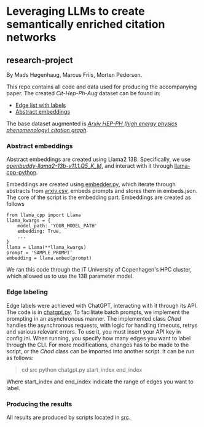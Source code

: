 # Leveraging LLMs to create semantically enriched citation networks
## research-project

By Mads Høgenhaug, Marcus Friis, Morten Pedersen.

This repo contains all code and data used for producing the accompanying paper. The created *Cit-Hep-Ph-Aug* dataset can be found in:
* [Edge list with labels](data/Cit-HEP-PH-Aug.txt)
* [Abstract embeddings](<https://www.mediafire.com/file/im0jf93tdihemrg/combined_data.rar/file>)

The base dataset augmented is *[Arxiv HEP-PH (high energy physics phenomenology) citation graph](https://snap.stanford.edu/data/cit-HepPh.html)*.

### Abstract embeddings

Abstract embeddings are created using Llama2 13B. Specifically, we use *[openbuddy-llama2-13b-v11.1.Q5_K_M](https://huggingface.co/TheBloke/OpenBuddy-Llama2-13B-v11.1-GGUF)*, and interact with it through [llama-cpp-python](https://github.com/abetlen/llama-cpp-python). 

Embeddings are created using [embedder.py](src/embedder.py), which iterate through abstracts from [arxiv.csv](data/arxiv.csv), embeds prompts and stores them in embeds.json. The core of the script is the embedding part. Embeddings are created as follows
```
from llama_cpp import Llama
llama_kwargs = {
    model_path: 'YOUR_MODEL_PATH'
    embedding: True,
    ...
}
llama = Llama(**llama_kwargs)
prompt = 'SAMPLE PROMPT'
embedding = llama.embed(prompt)
```

We ran this code through the IT University of Copenhagen's HPC cluster, which allowed us to use the 13B parameter model.

### Edge labeling

Edge labels were achieved with ChatGPT, interacting with it through its API. The code is in [chatgpt.py](src/chatgpt.py). To facilitate batch prompts, we implement the prompting in an asynchronous manner. The implemented class *Chad* handles the asynchronous requests, with logic for handling timeouts, retrys and various relevant errors. To use it, you must insert your API key in config.ini. When running, you specify how many edges you want to label through the CLI. For more modifications, changes has to be made to the script, or the *Chad* class can be imported into another script. It can be run as follows:
> cd src
> python chatgpt.py start_index end_index

Where start_index and end_index indicate the range of edges you want to label. 

### Producing the results

All results are produced by scripts located in [src](src).
